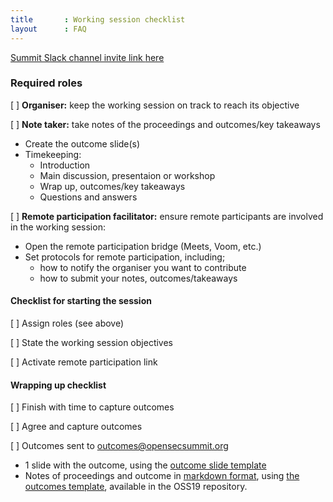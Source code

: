 ```yaml
---
title       : Working session checklist
layout      : FAQ
---
```

   <a href="https://join.slack.com/t/os-summit/shared_invite/enQtMzY4NTk4MzYxNDExLTZjMDFlNDc5YTBkNDU1ZWM5NjM2MDNlZjI0Njc5MDc1NDljOGZjMjliYzNkOTA3OWEyMzczMzI2MjgyYzZlMzc" class="remote_participant"> Summit Slack channel invite link <span>here</span></a>
   
### Required roles

[ ] **Organiser:** keep the working session on track to reach its objective

[ ] **Note taker:** take notes of the proceedings and outcomes/key takeaways
 - Create the outcome slide(s)
 - Timekeeping:
   - Introduction
   - Main discussion, presentaion or workshop
   - Wrap up, outcomes/key takeaways
   - Questions and answers
   
[ ] **Remote participation facilitator:** ensure remote participants are involved in the working session:
 - Open the remote participation bridge (Meets, Voom, etc.)
 - Set protocols for remote participation, including;
    - how to notify the organiser you want to contribute
    - how to submit your notes, outcomes/takeaways

#### Checklist for starting the session
[ ] Assign roles (see above)

[ ] State the working session objectives 

[ ] Activate remote participation link

#### Wrapping up checklist
[ ] Finish with time to capture outcomes

[ ] Agree and capture outcomes

[ ] Outcomes sent to outcomes@opensecsummit.org
  - 1 slide with the outcome, using the [outcome slide template](https://docs.google.com/presentation/d/1-oIbl9U_CKx3kua9YI9wutK6ZCa3_OHd7JhrtIkZbsE/edit?usp=sharing)
  - Notes of proceedings and outcome in [markdown format](https://www.markdownguide.org/basic-syntax/), using [the outcomes template](https://github.com/OpenSecuritySummit/oss2019/blob/master/content/outcomes/_template.md), available in the OSS19 repository.
